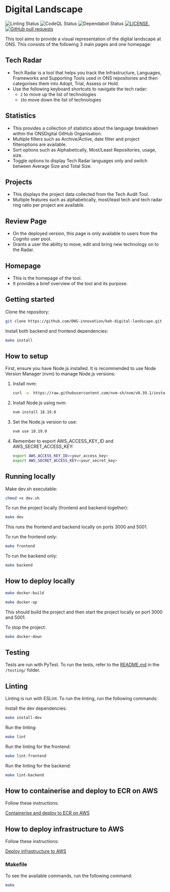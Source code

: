 # Digital Landscape

![Linting Status](https://github.com/ONS-innovation/keh-digital-landscape/actions/workflows/ci.yml/badge.svg)
![CodeQL Status](https://github.com/ONS-innovation/keh-digital-landscape/actions/workflows/github-code-scanning/codeql/badge.svg)
![Dependabot Status](https://github.com/ONS-Innovation/keh-digital-landscape/actions/workflows/dependabot/dependabot-updates/badge.svg)
[![LICENSE.](https://img.shields.io/badge/license-MIT-brightgreen.svg?style=flat)](https://github.com/ONS-innovation/keh-digital-landscape/blob/main/LICENSE)
[![GitHub pull requests](https://img.shields.io/github/issues-pr-raw/ONS-innovation/keh-digital-landscape.svg)](https://github.com/ONS-innovation/keh-digital-landscape/pulls)

This tool aims to provide a visual representation of the digital landscape at ONS. This consists of the following 3 main pages and one homepage:

## Tech Radar

- Tech Radar is a tool that helps you track the Infrastructure, Languages, Frameworks and Supporting Tools used in ONS repositories and then categorises them into Adopt, Trial, Assess or Hold.
- Use the following keyboard shortcuts to navigate the tech radar:
  - `2` to move up the list of technologies
  - `1`to move down the list of technologies

## Statistics

- This provides a collection of statistics about the language breakdown within the ONSDigital GitHub Organisation.
- Multiple filters such as Archive/Active, date filter and project filteroptions are available.
- Sort options such as Alphabetically, Most/Least Repositories, usage, size.
- Toggle options to display Tech Radar languages only and switch between Average Size and Total Size.

## Projects

- This displays the project data collected from the Tech Audit Tool.
- Multiple features such as alphabetically, most/least tech and tech radar ring ratio per project are available.

## Review Page

- On the deployed version, this page is only available to users from the Cognito user pool.
- Grants a user the ability to move, edit and bring new technology on to the Radar.

## Homepage

- This is the homepage of the tool.
- It provides a brief overview of the tool and its purpose.

## Getting started

Clone the repository:

```bash
git clone https://github.com/ONS-innovation/keh-digital-landscape.git
```

Install both backend and frontend dependencies:

```bash
make install
```

## How to setup

First, ensure you have Node.js installed. It is recommended to use Node Version Manager (nvm) to manage Node.js versions:

1. Install nvm:

    ```bash
    curl -o- https://raw.githubusercontent.com/nvm-sh/nvm/v0.39.1/install.sh | bash
    ```

2. Install Node.js using nvm:

    ```bash
    nvm install 18.19.0
    ```

3. Set the Node.js version to use:

    ```bash
    nvm use 18.19.0
    ```

4. Remember to export AWS_ACCESS_KEY_ID and AWS_SECRET_ACCESS_KEY:

    ```bash
    export AWS_ACCESS_KEY_ID=<your_access_key>
    export AWS_SECRET_ACCESS_KEY=<your_secret_key>
    ```

## Running locally

Make dev.sh executable:

```bash
chmod +x dev.sh
```

To run the project locally (frontend and backend together):

```bash
make dev
```

This runs the frontend and backend locally on ports 3000 and 5001.

To run the frontend only:

```bash
make frontend
```

To run the backend only:

```bash
make backend
```

## How to deploy locally

```bash
make docker-build
```

```bash
make docker-up
```

This should build the project and then start the project locally on port 3000 and 5001.

To stop the project:

```bash
make docker-down
```

## Testing

Tests are run with PyTest. To run the tests, refer to the [README.md](/testing/README.md) in the `/testing/` folder.

## Linting

Linting is run with ESLint. To run the linting, run the following commands:

Install the dev dependencies:

```bash
make install-dev
```

Run the linting:

```bash
make lint
```

Run the linting for the frontend:

```bash
make lint-frontend
```

Run the linting for the backend:

```bash
make lint-backend
```

## How to containerise and deploy to ECR on AWS

Follow these instructions:

[Containerise and deploy to ECR on AWS](https://github.com/ONS-Innovation/keh-central-documentation)

## How to deploy infrastructure to AWS

Follow these instructions:

[Deploy infrastructure to AWS](https://github.com/ONS-Innovation/keh-central-documentation)

### Makefile

To see the available commands, run the following command:

```bash
make
```
